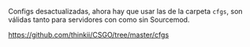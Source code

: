 Configs desactualizadas, ahora hay que usar las de la carpeta `cfgs`, son válidas tanto para servidores con como sin Sourcemod.

https://github.com/thinkii/CSGO/tree/master/cfgs
